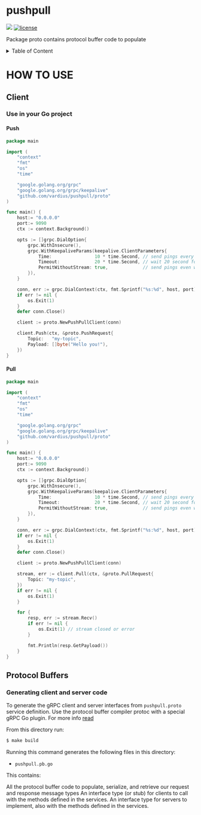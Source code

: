 # pushpull

[![](https://godoc.org/github.com/vardius/pushpull/proto?status.svg)](https://pkg.go.dev/github.com/vardius/pushpull/proto)
[![license](https://img.shields.io/github/license/mashape/apistatus.svg)](https://github.com/vardius/pushpull/blob/master/LICENSE.md)

Package proto contains protocol buffer code to populate

<details>
  <summary>Table of Content</summary>

<!-- toc -->
- [How to use](#how-to-use)
  - [Client](https://github.com/vardius/pushpull/tree/master/proto#client)
  	- [Use in your Go project](https://github.com/vardius/pushpull/tree/master/proto#use-in-your-go-project)
	  - [Push](https://github.com/vardius/pushpull/tree/master/proto#push)
	  - [Pull](https://github.com/vardius/pushpull/tree/master/proto#pull)
  - [Protocol Buffers](https://github.com/vardius/pushpull/tree/master/proto#protocol-buffers)
	- [Generating client and server code](https://github.com/vardius/pushpull/tree/master/proto#generating-client-and-server-code)
<!-- tocstop -->
</details>

# HOW TO USE

## Client

### Use in your Go project

#### Push

```go
package main

import (
	"context"
	"fmt"
	"os"
	"time"

	"google.golang.org/grpc"
	"google.golang.org/grpc/keepalive"
	"github.com/vardius/pushpull/proto"
)

func main() {
    host:= "0.0.0.0"
    port:= 9090
    ctx := context.Background()

	opts := []grpc.DialOption{
		grpc.WithInsecure(),
		grpc.WithKeepaliveParams(keepalive.ClientParameters{
			Time:                10 * time.Second, // send pings every 10 seconds if there is no activity
			Timeout:             20 * time.Second, // wait 20 second for ping ack before considering the connection dead
			PermitWithoutStream: true,             // send pings even without active streams
		}),
    }

	conn, err := grpc.DialContext(ctx, fmt.Sprintf("%s:%d", host, port), opts...)
	if err != nil {
		os.Exit(1)
    }
    defer conn.Close()

	client := proto.NewPushPullClient(conn)

    client.Push(ctx, &proto.PushRequest{
		Topic:   "my-topic",
		Payload: []byte("Hello you!"),
    })
}
```

#### Pull

```go
package main

import (
	"context"
	"fmt"
	"os"
	"time"

	"google.golang.org/grpc"
	"google.golang.org/grpc/keepalive"
	"github.com/vardius/pushpull/proto"
)

func main() {
    host:= "0.0.0.0"
    port:= 9090
    ctx := context.Background()

	opts := []grpc.DialOption{
		grpc.WithInsecure(),
		grpc.WithKeepaliveParams(keepalive.ClientParameters{
			Time:                10 * time.Second, // send pings every 10 seconds if there is no activity
			Timeout:             20 * time.Second, // wait 20 second for ping ack before considering the connection dead
			PermitWithoutStream: true,             // send pings even without active streams
		}),
    }

	conn, err := grpc.DialContext(ctx, fmt.Sprintf("%s:%d", host, port), opts...)
	if err != nil {
		os.Exit(1)
    }
    defer conn.Close()

	client := proto.NewPushPullClient(conn)

	stream, err := client.Pull(ctx, &proto.PullRequest{
		Topic: "my-topic",
	})
	if err != nil {
		os.Exit(1)
	}

	for {
		resp, err := stream.Recv()
		if err != nil {
		    os.Exit(1) // stream closed or error
		}

		fmt.Println(resp.GetPayload())
	}
}
```

## Protocol Buffers

### Generating client and server code

To generate the gRPC client and server interfaces from `pushpull.proto` service definition.
Use the protocol buffer compiler protoc with a special gRPC Go plugin. For more info [read](https://grpc.io/docs/quickstart/go.html)

From this directory run:

```bash
$ make build
```

Running this command generates the following files in this directory:

- `pushpull.pb.go`

This contains:

All the protocol buffer code to populate, serialize, and retrieve our request and response message types
An interface type (or stub) for clients to call with the methods defined in the services.
An interface type for servers to implement, also with the methods defined in the services.
